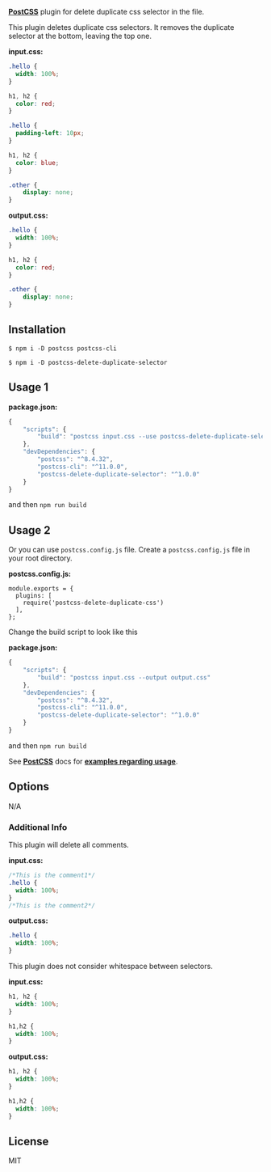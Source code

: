**[PostCSS](https://github.com/postcss/postcss)** plugin for delete duplicate css selector in the file.

This plugin deletes duplicate css selectors. It removes the duplicate selector at the bottom, leaving the top one.

**input.css:**

```css
.hello {
  width: 100%;
}

h1, h2 {
  color: red;
}

.hello {
  padding-left: 10px;
}

h1, h2 {
  color: blue;
}

.other {
	display: none;
}
```

**output.css:**

```css
.hello {
  width: 100%;
}

h1, h2 {
  color: red;
}

.other {
	display: none;
}
```

## **Installation**

`$ npm i -D postcss postcss-cli`

`$ npm i -D postcss-delete-duplicate-selector`

## **Usage 1**

**package.json:**

```jsx
{
	"scripts": {
		"build": "postcss input.css --use postcss-delete-duplicate-selector --output output.css"
	},
	"devDependencies": {
		"postcss": "^8.4.32",
		"postcss-cli": "^11.0.0",
		"postcss-delete-duplicate-selector": "^1.0.0"
	}
}
```

and then `npm run build`

## **Usage 2**

Or you can use `postcss.config.js` file. Create a `postcss.config.js` file in your root directory.

**postcss.config.js:**

```
module.exports = {
  plugins: [
    require('postcss-delete-duplicate-css')
  ],
};
```

Change the build script to look like this

**package.json:**

```jsx
{
	"scripts": {
		"build": "postcss input.css --output output.css"
	},
	"devDependencies": {
		"postcss": "^8.4.32",
		"postcss-cli": "^11.0.0",
		"postcss-delete-duplicate-selector": "^1.0.0"
	}
}
```

and then `npm run build`

See **[PostCSS](https://github.com/postcss/postcss)** docs for **[examples regarding usage](https://github.com/postcss/postcss#usage)**.

## **Options**

N/A

### Additional Info

This plugin will delete all comments.

**input.css:**

```css
/*This is the comment1*/
.hello {
  width: 100%;
}
/*This is the comment2*/
```

**output.css:**

```css
.hello {
  width: 100%;
}
```

This plugin does not consider whitespace between selectors.

**input.css:**

```css
h1, h2 {
  width: 100%;
}

h1,h2 {
  width: 100%;
}
```

**output.css:**

```css
h1, h2 {
  width: 100%;
}

h1,h2 {
  width: 100%;
}
```

## **License**

MIT
